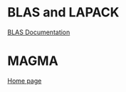 # BLAS and LAPACK #

[BLAS Documentation](http://www.netlib.org/blas/blast-forum/blas-report.pdf)

# MAGMA #

[Home page](http://icl.cs.utk.edu/magma/)